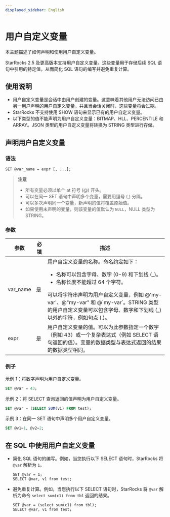 ```yaml
---
displayed_sidebar: English
---
```


# 用户自定义变量

本主题描述了如何声明和使用用户自定义变量。

StarRocks 2.5 及更高版本支持用户自定义变量。这些变量用于存储后续 SQL 语句中引用的特定值，从而简化 SQL 语句的编写并避免重复计算。

## 使用说明

- 用户自定义变量是会话中由用户创建的变量。这意味着其他用户无法访问已由另一用户声明的用户自定义变量，并且当会话关闭时，这些变量将会过期。
- StarRocks 不支持使用 SHOW 语句来显示已有的用户自定义变量。
- 以下类型的值不能声明为用户自定义变量：BITMAP、HLL、PERCENTILE 和 ARRAY。JSON 类型的用户自定义变量将转换为 STRING 类型进行存储。

## 声明用户自定义变量

### 语法

```Plain
SET @var_name = expr [, ...];
```

> **注意**
>
> - 所有变量必须以单个 at 符号 (@) 开头。
> - 可以在同一 SET 语句中声明多个变量，需要用逗号 (,) 分隔。
> - 可以多次声明同一个变量，新声明的值将覆盖原始值。
> - 如果使用未声明的变量，则该变量的值默认为 `NULL`，NULL 类型为 STRING。

### 参数

| **参数** | **必填** | **描述**                                              |
| ------------- | ------------ | ------------------------------------------------------------ |
| var_name      | 是          | 用户自定义变量的名称。命名约定如下：<ul><li>名称可以包含字母、数字 (0-9) 和下划线 (\_)。 </li><li>名称长度不能超过 64 个字符。</li></ul>可以将字符串声明为用户自定义变量，例如 @'my-var'、@"my-var" 和 @\`my-var\`。STRING 类型的用户自定义变量可以包含字母、数字和下划线 (_) 以外的字符，例如句点 (.)。 |
| expr          | 是          | 用户自定义变量的值。可以为此参数指定一个数字（例如 43）或一个复杂表达式（例如 SELECT 语句返回的值）。变量的数据类型与表达式返回的结果的数据类型相同。 |

### 例子

示例 1：将数字声明为用户自定义变量。

```SQL
SET @var = 43;
```

示例 2：将 SELECT 查询返回的值声明为用户自定义变量。

```SQL
SET @var = (SELECT SUM(v1) FROM test);
```

示例 3：在同一 SET 语句中声明多个用户自定义变量。

```SQL
SET @v1=1, @v2=2;
```

## 在 SQL 中使用用户自定义变量

- 简化 SQL 语句的编写。例如，当您执行以下 SELECT 语句时，StarRocks 将 `@var` 解析为 `1`。

  ```Plain
  SET @var = 1;
  SELECT @var, v1 from test;
  ```

- 避免重复计算。例如，当您执行以下 SELECT 语句时，StarRocks 将 `@var` 解析为命令 `select sum(c1) from tbl` 返回的结果。

  ```Plain
  SET @var = (select sum(c1) from tbl);
  SELECT @var, v1 from test;
  ```
